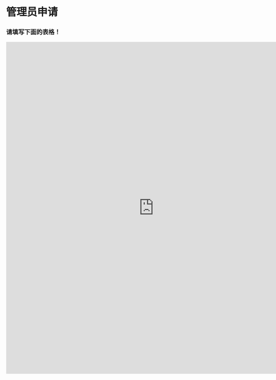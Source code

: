 # 管理员申请

### 请填写下面的表格！

<iframe src='https://www.wjx.top/vj/OgdbrqX.aspx?width=760&source=iframe&s=t' width='799' height='900' frameborder='0' style='overflow:auto'></iframe>


